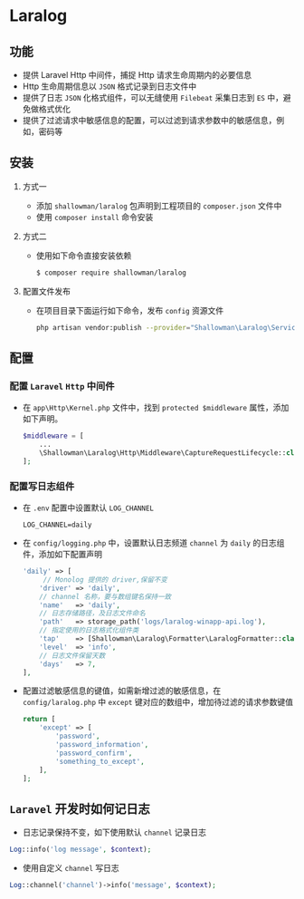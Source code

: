 # Laralog 

## 功能

- 提供 Laravel Http 中间件，捕捉 Http 请求生命周期内的必要信息
- Http 生命周期信息以 `JSON` 格式记录到日志文件中
- 提供了日志 `JSON` 化格式组件，可以无缝使用 `Filebeat` 采集日志到 `ES` 中，避免做格式优化
- 提供了过滤请求中敏感信息的配置，可以过滤到请求参数中的敏感信息，例如，密码等
## 安装 
1. 方式一  
    - 添加 `shallowman/laralog` 包声明到工程项目的 `composer.json` 文件中
    - 使用 `composer install` 命令安装
    
2. 方式二  
    - 使用如下命令直接安装依赖
        ```sh
        $ composer require shallowman/laralog
        ```
3. 配置文件发布
    - 在项目目录下面运行如下命令，发布 `config` 资源文件
        ```sh
        php artisan vendor:publish --provider="Shallowman\Laralog\ServiceProvider"
        ```
## 配置
### 配置 `Laravel` `Http` 中间件

- 在 `app\Http\Kernel.php` 文件中，找到 `protected $middleware` 属性，添加如下声明。
    ```php
    $middleware = [
        ...
        \Shallowman\Laralog\Http\Middleware\CaptureRequestLifecycle::class,
    ];
    ```

### 配置写日志组件
- 在 `.env` 配置中设置默认 `LOG_CHANNEL` 

    ```dotenv
    LOG_CHANNEL=daily
    ```
    
- 在 `config/logging.php` 中，设置默认日志频道 `channel` 为 `daily` 的日志组件，添加如下配置声明 

    ```php
    'daily' => [
         // Monolog 提供的 driver,保留不变
        'driver' => 'daily',
        // channel 名称，要与数组键名保持一致
        'name'   => 'daily',
        // 日志存储路径，及日志文件命名
        'path'   => storage_path('logs/laralog-winapp-api.log'),
        // 指定使用的日志格式化组件类
        'tap'    => [Shallowman\Laralog\Formatter\LaralogFormatter::class],
        'level'  => 'info',
        // 日志文件保留天数
        'days'   => 7,
    ],
    ```
    
- 配置过滤敏感信息的键值，如需新增过滤的敏感信息，在 `config/laralog.php` 中 `except` 键对应的数组中，增加待过滤的请求参数键值

    ```php
    return [
        'except' => [
            'password',
            'password_information',
            'password_confirm',
            'something_to_except',
        ],
    ];
    ```

## `Laravel` 开发时如何记日志

- 日志记录保持不变，如下使用默认 `channel` 记录日志
```php
Log::info('log message', $context);
```

- 使用自定义 `channel` 写日志

```php
Log::channel('channel')->info('message', $context);
```
